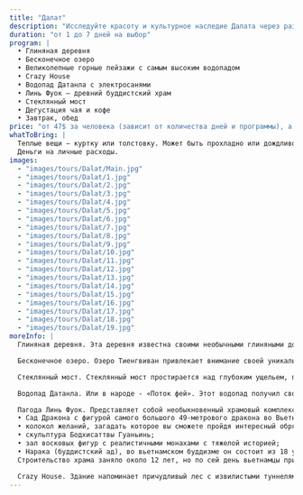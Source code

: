 ```yaml
---
title: "Далат"
description: "Исследуйте красоту и культурное наследие Далата через различные увлекательные достопримечательности."
duration: "от 1 до 7 дней на выбор"
program: |
  • Глиняная деревня
  • Бесконечное озеро
  • Великолепные горные пейзажи с самым высоким водопадом
  • Crazy House
  • Водопад Датанла с электросанями
  • Линь Фуок — древний буддистский храм
  • Стеклянный мост
  • Дегустация чая и кофе
  • Завтрак, обед
price: "от 47$ за человека (зависит от количества дней и программы), а также вход на стеклянный мост оплачивается отдельно."
whatToBring: |
  Теплые вещи − куртку или толстовку. Может быть прохладно или дождливо.
  Деньги на личные расходы.
images:
  - "images/tours/Dalat/Main.jpg"
  - "images/tours/Dalat/1.jpg"
  - "images/tours/Dalat/2.jpg"
  - "images/tours/Dalat/3.jpg"
  - "images/tours/Dalat/4.jpg"
  - "images/tours/Dalat/5.jpg"
  - "images/tours/Dalat/6.jpg"
  - "images/tours/Dalat/7.jpg"
  - "images/tours/Dalat/8.jpg"
  - "images/tours/Dalat/9.jpg"
  - "images/tours/Dalat/10.jpg"
  - "images/tours/Dalat/11.jpg"
  - "images/tours/Dalat/12.jpg"
  - "images/tours/Dalat/13.jpg"
  - "images/tours/Dalat/14.jpg"
  - "images/tours/Dalat/15.jpg"
  - "images/tours/Dalat/16.jpg"
  - "images/tours/Dalat/17.jpg"
  - "images/tours/Dalat/18.jpg"
  - "images/tours/Dalat/19.jpg"
moreInfo: |
  Глиняная деревня. Эта деревня известна своими необычными глиняными домами. Вы увидите воссозданную историю Далата с древних времен и до наших дней. Здесь и копии архитектурных памятников города, и животных и многое другое. Общий колорит местности - темно-красная глина и солома. Один из таких домов был включен в Книгу рекордов Вьетнама как самый большой глиняный дом в стране. Эта уникальная местность привлекает туристов, желающих познакомиться с традиционной архитектурой региона.

  Бесконечное озеро. Озеро Тиенгвиван привлекает внимание своей уникальной композицией из двух лиц – мужского и женского. Существует мнение, что фигуры символизируют любовь на расстоянии, окутанную гармонией и единением. Расположенное в живописном районе Вьетнама, это место стало символом любви и взаимопонимания, увековеченным в природе. Поговаривают, если влюбленная пара сфотографируется на фоне этих скульптур, то никогда не расстанется.

  Стеклянный мост. Стеклянный мост простирается над глубоким ущельем, предоставляя посетителям захватывающий вид на горы и леса. Прогуливаясь по нему, можно испытать непередаваемые ощущения, адреналин. Стоит отметить, что мост в Далате считается одним из самых длинных в мире пешеходных стеклянных мостов, общей протяженностью в 632 метра.

  Водопад Датанла. Или в народе - «Поток фей». Этот водопад получил свое название благодаря легенде, согласно которой здесь жили прекрасные феи и купались в чистейших водах, а также благодаря волшебной атмосфере вокруг. Спуститься к водопаду можно на электросанях, сделав по пути множество красивых кадров и насладившись видами водопада с разных сторон.

  Пагода Линь Фуок. Представляет собой необыкновенный храмовый комплекс, который облицован осколками разбитой посуды и бутылок. У него есть и второе название — «Бутылочная пагода». Помимо основной пагоды, на территории комплекса расположены также:
  • Сад Дракона с фигурой самого большого 49-метрового дракона во Вьетнаме, стилизованного керамической мозаикой;
  • колокол желаний, загадать которое вы сможете пройдя интересный обряд;
  • скульптура Бодхисаттвы Гуаньинь;
  • зал восковых фигур с реалистичными монахами с тяжелой историей;
  • Нарака (буддистский ад), во вьетнамском буддизме он состоит из 18 уровней.
  Строительство храма заняло около 12 лет, но по сей день вьетнамцы приносят осколки бутылок и посуды, чтобы развитие комплекса продолжалось.

  Crazy House. Здание напоминает причудливый лес с извилистыми туннелями, мостами и лестницами. Архитектура сочетает в себе элементы сюрреализма и фэнтазийных мотивов с участием животных и насекомых в виде скульптур и украшений стен. Вы сможете свободно прогуляться по лабиринтам террас, осмотреть номера арт-отеля, сделать невероятные фотографии на фоне этого уникального архитектурного творения Вьетнама.
---
```

